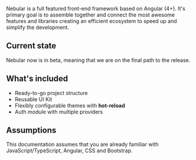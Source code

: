 Nebular is a full featured front-end framework based on Angular (4+). 
It's primary goal is to assemble together and connect the most awesome features and libraries creating an efficient ecosystem to speed up and simplify the development.

## Current state
Nebular now is in beta, meaning that we are on the final path to the release.

## What's included

- Ready-to-go project structure
- Reusable UI Kit 
- Flexibly configurable themes with **hot-reload** 
- Auth module with multiple providers

## Assumptions

This documentation assumes that you are already familiar with JavaScript/TypeScript, Angular, CSS and Bootstrap.
